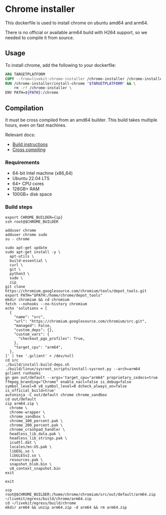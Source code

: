 # Chrome installer

This dockerfile is used to install chrome on ubuntu amd64 and arm64.

There is no official or available arm64 build with H264 support, so we needed to compile it from source. 

## Usage

To install chrome, add the following to your dockerfile:

```dockerfile
ARG TARGETPLATFORM
COPY --from=livekit:chrome-installer /chrome-installer /chrome-installer
RUN /chrome-installer/install-chrome "$TARGETPLATFORM" && \
    rm -rf /chrome-installer \
ENV PATH=${PATH}:/chrome
```

## Compilation 

It must be cross compiled from an amd64 builder. This build takes multiple hours, even on fast machines.

Relevant docs:
* [Build instructions](https://chromium.googlesource.com/chromium/src/+/main/docs/linux/build_instructions.md)
* [Cross compiling](https://chromium.googlesource.com/chromium/src/+/main/docs/linux/chromium_arm.md)

### Requirements 

* 64-bit Intel machine (x86_64)
* Ubuntu 22.04 LTS
* 64+ CPU cores
* 128GB+ RAM
* 100GB+ disk space

### Build steps

```shell
export CHROME_BUILDER={ip}
ssh root@$CHROME_BUILDER
```
```shell
adduser chrome
adduser chrome sudo
su - chrome
```
```shell
sudo apt-get update
sudo apt-get install -y \
  apt-utils \
  build-essential \
  curl \
  git \
  python3 \
  sudo \
  zip
git clone https://chromium.googlesource.com/chromium/tools/depot_tools.git
export PATH="$PATH:/home/chrome/depot_tools"
mkdir chromium && cd chromium
fetch --nohooks --no-history chromium
echo 'solutions = [
  {
    "name": "src",
    "url": "https://chromium.googlesource.com/chromium/src.git",
    "managed": False,
    "custom_deps": {},
    "custom_vars": {
      "checkout_pgo_profiles": True,
    },
    "target_cpu": "arm64",
  },
]' | tee '.gclient' > /dev/null
cd src
./build/install-build-deps.sh
./build/linux/sysroot_scripts/install-sysroot.py --arch=arm64
gclient runhooks
gn gen out/default --args='target_cpu="arm64" proprietary_codecs=true ffmpeg_branding="Chrome" enable_nacl=false is_debug=false symbol_level=0 v8_symbol_level=0 dcheck_always_on=false is_official_build=true'
autoninja -C out/default chrome chrome_sandbox
cd out/default
zip arm64.zip \
  chrome \
  chrome-wrapper \
  chrome_sandbox \
  chrome_100_percent.pak \
  chrome_200_percent.pak \
  chrome_crashpad_handler \
  headless_lib_data.pak \
  headless_lib_strings.pak \
  icudtl.dat \
  locales/en-US.pak \
  libEGL.so \
  libGLESv2.so \
  resources.pak \
  snapshot_blob.bin \
  v8_context_snapshot.bin
exit
```
```shell
exit
```
```shell
scp root@$CHROME_BUILDER:/home/chrome/chromium/src/out/default/arm64.zip ~/livekit/egress/build/chrome/arm64.zip
cd ~/livekit/egress/build/chrome
mkdir arm64 && unzip arm64.zip -d arm64 && rm arm64.zip
```
